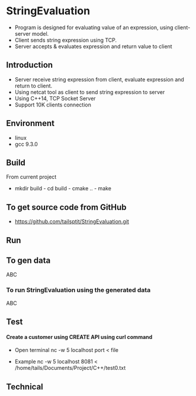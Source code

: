 # StringEvaluation
- Program is designed for evaluating value of an expression, using client-server model.
- Client sends string expression using TCP. 
- Server accepts & evaluates expression and return value to client
  

## Introduction
- Server receive string expression from client, evaluate expression 
and return to client.
- Using netcat tool as client to send string expression to server  
- Using C++14, TCP Socket Server
- Support 10K clients connection

## Environment
- linux
- gcc 9.3.0

## Build
 From current project
 - mkdir build
         - cd build
         - cmake ..
         - make  
## To get source code from  GitHub
  - https://github.com/tailsptit/StringEvaluation.git
  
## Run
 ## To gen data
 ABC
 ### To run StringEvaluation using the generated data
 ABC

## Test 
#### Create a customer using CREATE API using curl command
   - Open terminal 
   nc -w 5 localhost port < file
   
   - Example
   nc -w 5 localhost 8081 < /home/tails/Documents/Project/C++/test0.txt
 
## Technical
